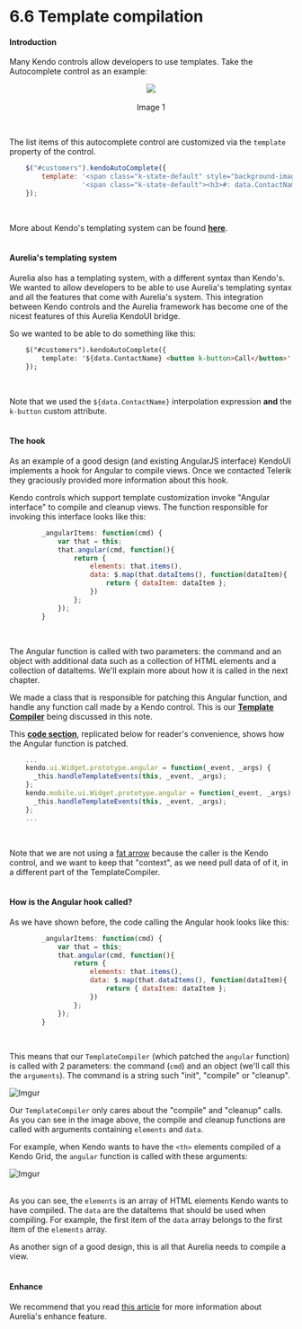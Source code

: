 # 6.6 Template compilation

#### Introduction
Many Kendo controls allow developers to use templates. Take the Autocomplete control as an example:

<p align=center>
  <img src="http://i.imgur.com/Bem5W2W.png"></img>
 <br><br>
Image 1
</p>

<br>

The list items of this autocomplete control are customized via the `template` property of the control.
<br>

```javascript
    $("#customers").kendoAutoComplete({
        template: '<span class="k-state-default" style="background-image: url(\'../content/web/Customers/#:data.CustomerID#.jpg\')"></span>' +
                  '<span class="k-state-default"><h3>#: data.ContactName #</h3><p>#: data.CompanyName #</p></span>'
    });
```

<br>

More about Kendo's templating system can be found **[here](http://docs.telerik.com/kendo-ui/framework/templates/overview)**.
<br><br>

#### Aurelia's templating system
Aurelia also has a templating system, with a different syntax than Kendo's. We wanted to allow developers to be able to use Aurelia's templating syntax and all the features that come with Aurelia's system. This integration between Kendo controls and the Aurelia framework has become one of the nicest features of this Aurelia KendoUI bridge.
<br>

So we wanted to be able to do something like this:
<br>
```html
    $("#customers").kendoAutoComplete({
        template: '${data.ContactName} <button k-button>Call</button>'
    });
```
<br>

Note that we used the `${data.ContactName}` interpolation expression **and** the `k-button` custom attribute.
<br><br>

#### The hook
As an example of a good design (and existing AngularJS interface) KendoUI implements a hook for Angular to compile views. Once we contacted Telerik they graciously provided more information about this hook.
<br>

Kendo controls which support template customization invoke "Angular interface" to compile and cleanup views. The function responsible for invoking this interface looks like this:
<br>

```javascript
        _angularItems: function(cmd) {
            var that = this;
            that.angular(cmd, function(){
                return {
                    elements: that.items(),
                    data: $.map(that.dataItems(), function(dataItem){
                        return { dataItem: dataItem };
                    })
                };
            });
        }
```
<br>

The Angular function is called with two parameters: the command and an object with additional data such as a collection of HTML elements and a collection of dataItems. We'll explain more about how it is called in the next chapter.
<br>

We made a class that is responsible for patching this Angular function, and handle any function call made by a Kendo control. This is our **[Template Compiler](https://github.com/aurelia-ui-toolkits/aurelia-kendoui-bridge/blob/163e89fd042a1382a44c746d4494e38026379b24/src/common/template-compiler.js)** being discussed in this note.
<br>

This **[code section](https://github.com/aurelia-ui-toolkits/aurelia-kendoui-bridge/blob/163e89fd042a1382a44c746d4494e38026379b24/src/common/template-compiler.js#L33-L38)**, replicated below for reader's convenience, shows how the Angular function is patched.
<br>

```javascript
    ...
    kendo.ui.Widget.prototype.angular = function(_event, _args) {
      _this.handleTemplateEvents(this, _event, _args);
    };
    kendo.mobile.ui.Widget.prototype.angular = function(_event, _args) {
      _this.handleTemplateEvents(this, _event, _args);
    };
    ...
```
<br>

Note that we are not using a [fat arrow](https://developer.mozilla.org/en-US/docs/Web/JavaScript/Reference/Functions/Arrow_functions) because the caller is the Kendo control, and we want to keep that "context", as we need pull data of of it, in a different part of the TemplateCompiler.
<br><br>

#### How is the Angular hook called?

As we have shown before, the code calling the Angular hook looks like this:
<br>

```javascript
        _angularItems: function(cmd) {
            var that = this;
            that.angular(cmd, function(){
                return {
                    elements: that.items(),
                    data: $.map(that.dataItems(), function(dataItem){
                        return { dataItem: dataItem };
                    })
                };
            });
        }
```
<br>

This means that our `TemplateCompiler` (which patched the `angular` function) is called with 2 parameters: the command (`cmd`) and an object (we'll call this the `arguments`). The command is a string such "init", "compile" or "cleanup".
<br>

![Imgur](http://i.imgur.com/PO4IlPS.png)

Our `TemplateCompiler` only cares about the "compile" and "cleanup" calls. As you can see in the image above, the compile and cleanup functions are called with arguments containing `elements` and `data`.
<br>

For example, when Kendo wants to have the `<th>` elements compiled of a Kendo Grid, the `angular` function is called with these arguments:

![Imgur](http://i.imgur.com/4vNXu6s.png)
<br><br>

As you can see, the `elements` is an array of HTML elements Kendo wants to have compiled. The `data` are the dataItems that should be used when compiling. For example, the first item of the `data` array belongs to the first item of the `elements` array.
<br>

As another sign of a good design, this is all that Aurelia needs to compile a view.
<br>
<br>

#### Enhance
We recommend that you read [this article](http://ilikekillnerds.com/2016/01/enhancing-at-will-using-aurelias-templating-engine-enhance-api/) for more information about Aurelia's enhance feature.

